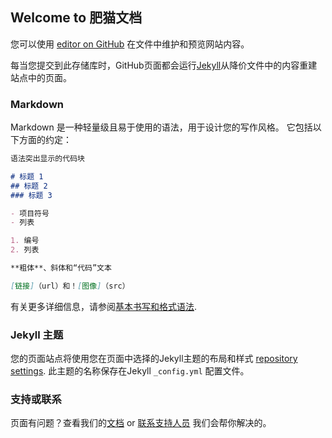 ## Welcome to 肥猫文档

您可以使用 [editor on GitHub](https://github.com/dcxiaoye/doc/edit/gh-pages/index.md) 在文件中维护和预览网站内容。

每当您提交到此存储库时，GitHub页面都会运行[Jekyll](https://jekyllrb.com/)从降价文件中的内容重建站点中的页面。

### Markdown

Markdown 是一种轻量级且易于使用的语法，用于设计您的写作风格。 它包括以下方面的约定：

```markdown
语法突出显示的代码块

# 标题 1
## 标题 2
### 标题 3

- 项目符号
- 列表

1. 编号
2. 列表

**粗体**、斜体和“代码”文本

[链接]（url）和！[图像]（src）
```

有关更多详细信息，请参阅[基本书写和格式语法](https://docs.github.com/en/github/writing-on-github/getting-started-with-writing-and-formatting-on-github/basic-writing-and-formatting-syntax).

### Jekyll 主题

您的页面站点将使用您在页面中选择的Jekyll主题的布局和样式 [repository settings](https://github.com/dcxiaoye/doc/settings/pages). 此主题的名称保存在Jekyll `_config.yml` 配置文件。

### 支持或联系

页面有问题？查看我们的[文档](https://docs.github.com/categories/github-pages-basics/) or [联系支持人员](https://support.github.com/contact) 我们会帮你解决的。

